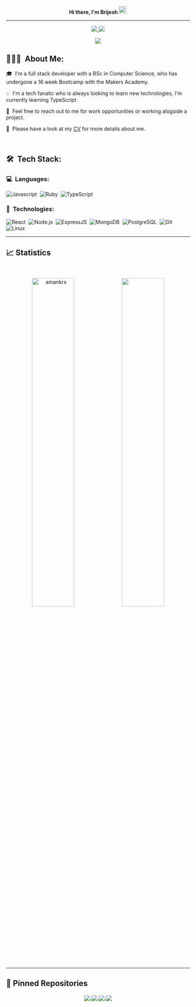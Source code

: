 <div align="center">
<b> Hi there, I'm Brijesh <img src="https://github.com/darshanr27/darshanr27/blob/master/Assets/Hi.gif" width="22px"></b>
</div>

---

<p align="center">
	<a href="https://www.linkedin.com/in/brijesh-pujara-9885166a/">
		<img src="https://img.shields.io/badge/LinkedIn-0077B5?style=for-the-badge&logo=linkedin&logoColor=white" />
	</a>
	<a href="mailto:pujara.brijesh1@gmail.com">
		<img src="https://img.shields.io/badge/Gmail-D14836?style=for-the-badge&logo=gmail&logoColor=white" />
	</a>
</p>

<p align="center">
	<img src="https://komarev.com/ghpvc/?username=brijeshpujara&color=blueviolet&style=flat-square&label=Profile+Views" />
</p>

## 👨🏻‍💻 &nbsp;About Me:

<p>🎓 &nbsp;I'm a full stack developer with a BSc in Computer Science, who has undergone a 16 week Bootcamp with the Makers Academy.</p>
<p>💡 &nbsp;I'm a tech fanatic who is always looking to learn new technologies, I'm currently learning TypeScript</p>
<p>💬 &nbsp;Feel free to reach out to me for work opportunities or working alogside a project.</p>
<p>🧩 &nbsp;Please have a look at my <a href="https://drive.google.com/file/d/1Sk1b_WS1tPmAsorBtbpYkq7X2LJae_ds/view?usp=sharing">CV</a> for more details about me.</p>

<br />

## 🛠 &nbsp;Tech Stack:

### 💻 &nbsp;Languages:

![Javascript](https://img.shields.io/badge/-Javascript-05122A?style=flat&logo=javascript)&nbsp;
![Ruby](https://img.shields.io/badge/-Ruby-05122A?style=flat&logo=ruby)&nbsp;
![TypeScript](https://img.shields.io/badge/-TypeScript-05122A?style=flat&logo=typescript)&nbsp;


### 🚀 &nbsp;Technologies:

![React](https://img.shields.io/badge/-React-05122A?style=flat&logo=react)&nbsp;
![Node.js](https://img.shields.io/badge/-Node.js-05122A?style=flat&logo=node.js)&nbsp;
![ExpressJS](https://img.shields.io/badge/-ExpressJS-05122A?style=flat&logo=express)&nbsp;
![MongoDB](https://img.shields.io/badge/-MongoDB-05122A?style=flat&logo=mongodb)&nbsp;
![PostgreSQL](https://img.shields.io/badge/-PostgreSQL-05122A?style=flat&logo=postgresql)&nbsp;
![Git](https://img.shields.io/badge/-Git-05122A?style=flat&logo=git)&nbsp;
![Linux](https://img.shields.io/badge/-Linux-05122A?style=flat&logo=linux)&nbsp;

<hr />

## 📈 Statistics

<br/>
<p align="center">
  <img width="48%" src="https://github-readme-stats.vercel.app/api?username=brijeshpujara&count_private=true&theme=dark&show_icons=true" alt="amankrx" />
  <img width="48%" src="https://github-readme-streak-stats.herokuapp.com/?user=brijeshpujara&hide_border=true&theme=dark&show_icons=true" />
</p>



<hr />

## 📕 Pinned Repositories

<p align="center">
	<a href="https://github.com/BrijeshPujara/Gmail-Clone">
		<img align="center" src="https://github-readme-stats.vercel.app/api/pin/?username=brijeshpujara&repo=Gmail-Clone&hide_border=true&theme=dark&show_icons=true" />
	</a>
	<a href="https://github.com/BrijeshPujara/Snapchat-Clone">
		<img align="center" src="https://github-readme-stats.vercel.app/api/pin/?username=brijeshpujara&repo=Snapchat-Clone&hide_border=true&theme=dark&show_icons=true" />
	</a>
	<a href="https://github.com/BrijeshPujara/LinkedIn-Clone">
		<img align="center" src="https://github-readme-stats.vercel.app/api/pin/?username=brijeshpujara&repo=LinkedIn-Clone&hide_border=true&theme=dark&show_icons=true" />
	</a>
	<a href="https://github.com/BrijeshPujara/Bank-Tech-Test">
		<img align="center" src="https://github-readme-stats.vercel.app/api/pin/?username=brijeshpujara&repo=Bank-Tech-Test&hide_border=true&theme=dark&show_icons=true" />
	</a>
</p>
